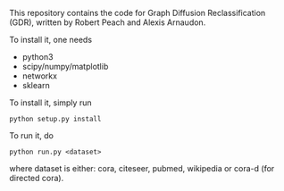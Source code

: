 This repository contains the code for Graph Diffusion Reclassification (GDR), written by Robert Peach and Alexis Arnaudon. 

To install it, one needs

- python3
- scipy/numpy/matplotlib
- networkx
- sklearn 

To install it, simply run 
```
python setup.py install
```

To run it, do
```
python run.py <dataset>
```
  
where dataset is either: cora, citeseer, pubmed, wikipedia or cora-d (for directed cora).
